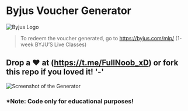 # Byjus Voucher Generator

![Byjus Logo](https://cdn1.byjus.com/byjusweb/img/home/svg/byjus_logo.svg)

> To redeem the voucher generated, go to https://byjus.com/mlp/ (1-week BYJU’S Live Classes)

## Drop a ❤️ at (https://t.me/FullNoob_xD) or fork this repo if you loved it! '-'

![Screenshot of the Generator](https://i.ibb.co/5spT0x2/11.jpg)

### *Note: Code only for educational purposes!
